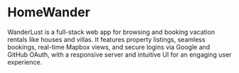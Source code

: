 # HomeWander
WanderLust is a full-stack web app for browsing and booking vacation rentals like houses and villas. It features property listings, seamless bookings, real-time Mapbox views, and secure logins via Google and GitHub OAuth, with a responsive server and intuitive UI for an engaging user experience.
